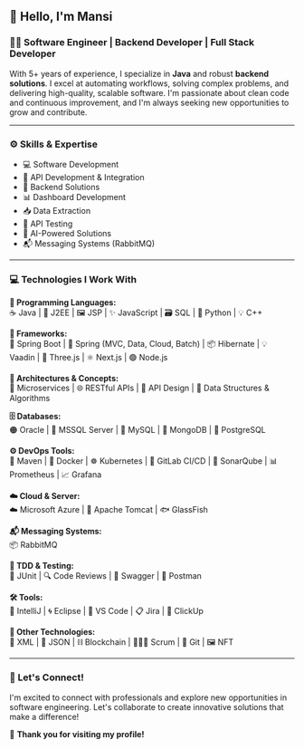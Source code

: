 
## 👋 Hello, I'm Mansi

### 👩‍💻 Software Engineer | Backend Developer | Full Stack Developer

With 5+ years of experience, I specialize in **Java** and robust **backend solutions**. I excel at automating workflows, solving complex problems, and delivering high-quality, scalable software. I'm passionate about clean code and continuous improvement, and I'm always seeking new opportunities to grow and contribute.

---

### ⚙️ Skills & Expertise

- 💻 Software Development  
- 🔗 API Development & Integration  
- 🧠 Backend Solutions  
- 📊 Dashboard Development  
- 📥 Data Extraction  
- 🧪 API Testing
- 🤖 AI-Powered Solutions  
- 📬 Messaging Systems (RabbitMQ)
  

---

### 💻 Technologies I Work With

**📝 Programming Languages:**  
☕ Java | 🧩 J2EE | 🖼️ JSP | ✨ JavaScript | 🗃️ SQL | 🐍 Python | 💡 C++

**🧱 Frameworks:**  
🚀 Spring Boot | 🌿 Spring (MVC, Data, Cloud, Batch) | 📦 Hibernate | 💡 Vaadin | 🎨 Three.js | ⚛️ Next.js | 🟢 Node.js

**🧬 Architectures & Concepts:**  
🧩 Microservices | 🌐 RESTful APIs | 📐 API Design | 🧠 Data Structures & Algorithms

**🗄️ Databases:**  
🟠 Oracle | 🧊 MSSQL Server | 🐬 MySQL | 🍃 MongoDB | 🐘 PostgreSQL

**⚙️ DevOps Tools:**  
🔨 Maven | 🐳 Docker | ☸️ Kubernetes | 🦊 GitLab CI/CD | 📏 SonarQube | 📊 Prometheus | 📈 Grafana

**☁️ Cloud & Server:**  
☁️ Microsoft Azure | 🧰 Apache Tomcat | 🐟 GlassFish

**📬 Messaging Systems:**  
📦 RabbitMQ

**🧪 TDD & Testing:**  
🧪 JUnit | 🔍 Code Reviews | 📜 Swagger | 📮 Postman

**🛠️ Tools:**  
🧠 IntelliJ | 🌀 Eclipse | 📝 VS Code | 📋 Jira | 📌 ClickUp

**🔁 Other Technologies:**  
📄 XML | 🔣 JSON | ⛓️ Blockchain | 👨‍👩‍👧 Scrum | 🔧 Git | 🖼️ NFT

---

### 🌟 Let's Connect!

I'm excited to connect with professionals and explore new opportunities in software engineering. Let's collaborate to create innovative solutions that make a difference!

🙌 **Thank you for visiting my profile!**
<!--
**MansiNA/MansiNA** is a ✨ _special_ ✨ repository because its `README.md` (this file) appears on your GitHub profile.

Here are some ideas to get you started:

- 🔭 I’m currently working on ...
- 🌱 I’m currently learning ...
- 👯 I’m looking to collaborate on ...
- 🤔 I’m looking for help with ...
- 💬 Ask me about ...
- 📫 How to reach me: ...
- 😄 Pronouns: ...
- ⚡ Fun fact: ...
-->

